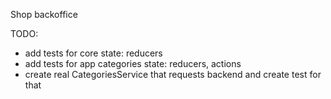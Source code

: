 Shop backoffice

TODO:

* add tests for core state: reducers
* add tests for app categories state: reducers, actions
* create real CategoriesService that requests backend and create test for that
